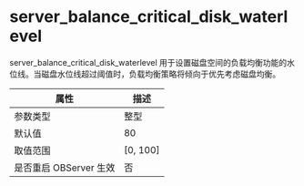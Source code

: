 server_balance_critical_disk_waterlevel 
============================================================

server_balance_critical_disk_waterlevel 用于设置磁盘空间的负载均衡功能的水位线。当磁盘水位线超过阈值时，负载均衡策略将倾向于优先考虑磁盘均衡。


|      **属性**      |   **描述**   |
|------------------|------------|
| 参数类型             | 整型         |
| 默认值              | 80         |
| 取值范围             | \[0, 100\] |
| 是否重启 OBServer 生效 | 否          |



